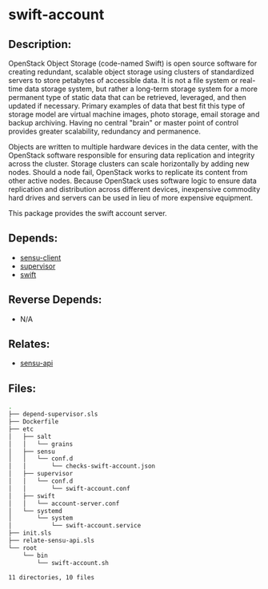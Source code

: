 # swift-account

## Description:

OpenStack Object Storage (code-named Swift) is open source software for creating redundant, scalable object storage using clusters of standardized servers to store petabytes of accessible data. It is not a file system or real-time data storage system, but rather a long-term storage system for a more permanent type of static data that can be retrieved, leveraged, and then updated if necessary. Primary examples of data that best fit this type of storage model are virtual machine images, photo storage, email storage and backup archiving. Having no central "brain" or master point of control provides greater scalability, redundancy and permanence.

Objects are written to multiple hardware devices in the data center, with the OpenStack software responsible for ensuring data replication and integrity across the cluster. Storage clusters can scale horizontally by adding new nodes. Should a node fail, OpenStack works to replicate its content from other active nodes. Because OpenStack uses software logic to ensure data replication and distribution across different devices, inexpensive commodity hard drives and servers can be used in lieu of more expensive equipment.

This package provides the swift account server.

## Depends:

  -  [sensu-client](salt/sensu-client)
  -  [supervisor](salt/supervisor)
  -  [swift](salt/swift)

## Reverse Depends:

  -  N/A

## Relates:

  -  [sensu-api](salt/sensu-api)

## Files:

```bash
.
├── depend-supervisor.sls
├── Dockerfile
├── etc
│   ├── salt
│   │   └── grains
│   ├── sensu
│   │   └── conf.d
│   │       └── checks-swift-account.json
│   ├── supervisor
│   │   └── conf.d
│   │       └── swift-account.conf
│   ├── swift
│   │   └── account-server.conf
│   └── systemd
│       └── system
│           └── swift-account.service
├── init.sls
├── relate-sensu-api.sls
└── root
    └── bin
        └── swift-account.sh

11 directories, 10 files
```
